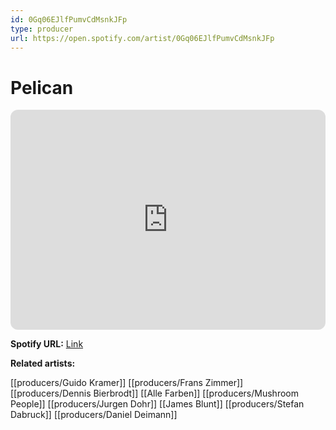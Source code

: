 ```yaml
---
id: 0Gq06EJlfPumvCdMsnkJFp
type: producer
url: https://open.spotify.com/artist/0Gq06EJlfPumvCdMsnkJFp
---
```

# Pelican

<iframe style="border-radius:12px" src="https://open.spotify.com/embed/artist/0Gq06EJlfPumvCdMsnkJFp" width="100%" height="352" frameBorder="0" allowfullscreen="" allow="autoplay; clipboard-write; encrypted-media; fullscreen; picture-in-picture" loading="lazy"></iframe>

**Spotify URL:** [Link](https://open.spotify.com/artist/0Gq06EJlfPumvCdMsnkJFp)

**Related artists:**

[[producers/Guido Kramer]]
[[producers/Frans Zimmer]]
[[producers/Dennis Bierbrodt]]
[[Alle Farben]]
[[producers/Mushroom People]]
[[producers/Jurgen Dohr]]
[[James Blunt]]
[[producers/Stefan Dabruck]]
[[producers/Daniel Deimann]]
